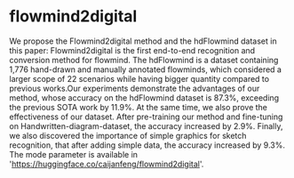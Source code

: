 # flowmind2digital
We propose the Flowmind2digital method and the hdFlowmind dataset in this paper: Flowmind2digital is the first end-to-end recognition and conversion method for flowmind. The hdFlowmind is a dataset containing 1,776 hand-drawn and manually annotated flowminds, which considered a larger scope of 22 scenarios while having bigger quantity compared to previous works.Our experiments demonstrate the advantages of our method, whose accuracy on the hdFlowmind dataset is 87.3%, exceeding the previous SOTA work by 11.9%. At the same time, we also prove the effectiveness of our dataset. After pre-training our method and fine-tuning on Handwritten-diagram-dataset, the accuracy increased by 2.9%. Finally, we also discovered the importance of simple graphics for sketch recognition, that after adding simple data, the accuracy increased by 9.3%.
The mode parameter is available in 'https://huggingface.co/caijanfeng/flowmind2digital'.
